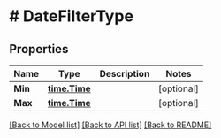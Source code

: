 # # DateFilterType


## Properties 


Name | Type | Description | Notes
------------ | ------------- | ------------- | -------------
**Min**| [**time.Time**](time.Time.md) |   | [optional]
**Max**| [**time.Time**](time.Time.md) |   | [optional]


[[Back to Model list]](../../README.md#models) [[Back to API list]](../../README.md#endpoints) [[Back to README]](../../README.md)


